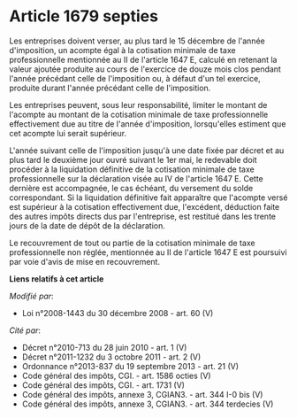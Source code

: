 # Article 1679 septies

Les entreprises doivent verser, au plus tard le 15 décembre de l'année d'imposition, un acompte égal à la cotisation minimale
de taxe professionnelle mentionnée au II de l'article 1647 E, calculé en retenant la valeur ajoutée produite au cours de
l'exercice de douze mois clos pendant l'année précédant celle de l'imposition ou, à défaut d'un tel exercice, produite durant
l'année précédant celle de l'imposition. 

Les entreprises peuvent, sous leur responsabilité, limiter le montant de l'acompte au montant de la cotisation minimale de
taxe professionnelle effectivement due au titre de l'année d'imposition, lorsqu'elles estiment que cet acompte lui serait
supérieur. 

L'année suivant celle de l'imposition jusqu'à une  date fixée par décret et au plus tard le deuxième jour ouvré suivant le
1er  mai,  le redevable doit procéder à la liquidation définitive de la cotisation minimale de taxe professionnelle sur la
déclaration visée au IV de l'article 1647 E. Cette dernière est accompagnée, le cas échéant, du versement du solde
correspondant. Si la liquidation définitive fait apparaître que l'acompte versé est supérieur à la cotisation effectivement
due, l'excédent, déduction faite des autres impôts directs dus par l'entreprise, est restitué dans les trente jours de la
date de dépôt de la déclaration. 

Le recouvrement de tout ou partie de la cotisation minimale de taxe professionnelle non réglée, mentionnée au II de l'article
1647 E est poursuivi par voie d'avis de mise en recouvrement.

**Liens relatifs à cet article**

_Modifié par_:

  - Loi n°2008-1443 du 30 décembre 2008 - art. 60 (V)

_Cité par_:

  - Décret n°2010-713 du 28 juin 2010 - art. 1 (V)
  - Décret n°2011-1232 du 3 octobre 2011 - art. 2 (V)
  - Ordonnance n°2013-837 du 19 septembre 2013 - art. 21 (V)
  - Code général des impôts, CGI. - art. 1586 octies (V)
  - Code général des impôts, CGI. - art. 1731 (V)
  - Code général des impôts, annexe 3, CGIAN3. - art. 344 I-0 bis (V)
  - Code général des impôts, annexe 3, CGIAN3. - art. 344 terdecies (V)
